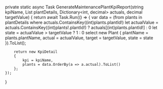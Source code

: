 private static async Task<KpiDetail> GenerateMaintenancePlantKpiReport(string kpiName, List<GetCaseHierarchyResponse> plantDetails, Dictionary<int, decimal> actuals, decimal targetValue)
{
    return await Task.Run(() =>
    {
        var data = (from plants in plantDetails
                    where actuals.ContainsKey((int)plants.plantId!)
                    let actualValue = actuals.ContainsKey((int)plants!.plantId!) ? actuals[(int)plants.plantId!] : 0
                    let state = actualValue > targetValue ? 1 : 0
                    select new Plant
                    {
                        plantName = plants.plantName,
                        actual = actualValue,
                        target = targetValue,
                        state = state
                    }).ToList();



        return new KpiDetail
        {
            kpi = kpiName,
            plants = data.OrderBy(a => a.actual).ToList()
        };
    });
}
